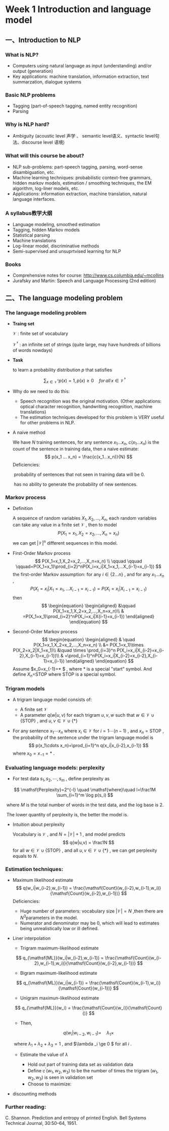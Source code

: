 # Week 1 Introduction and language model

## 一、Introduction to NLP

### What is NLP?

- Computers using natural language as input (understanding) and/or output (generation) 
- Key applications: machine translation, information extraction, text summarzation, dialogue systems

### Basic NLP problems

- Tagging (part-of-speech tagging, named entity recognition)
- Parsing

### Why is NLP hard?

- Ambiguity (acoustic level 声学 、 semantic level语义、syntactic level句法、discourse level 语境) 

### What will this course be about?

- NLP sub-problems: part-speech tagging, parsing, word-sense disambiguation, etc.
- Machine learning techniques: probabilistic context-free grammars, hidden markov models, estimation / smoothing techniques, the EM algorithm, log-liner models, etc.
- Applications: information extraction, machine translation, natural language interfaces.

### A syllabus教学大纲

- Language modeling, smoothed estimation
- Tagging, hidden Markov models
- Statistical parsing
- Machine translations
- Log-linear model, discriminative methods
- Semi-supervised and unsuprtvised learning for NLP

### Books

- Comprehensive  notes for course: http://www.cs.columbia.edu/~mcollins
- Jurafsky and Martin: Speech and Language Processing (2nd edition)



## 二、The language modeling problem

### The language modeling problem

- __Traing set__

  $\mathcal{V}$  : finite set of vocabulary

  $\mathcal{V}^{\dagger}$ : an infinite set of strings (quite large, may have hundreds of billions of words nowdays)

- **Task**

  to learn a probability distribution $p$ that satisfies 

$$
\sum_{x\in{\mathcal{V}}^\dagger} p(x) = 1, p(x)\ge0 \quad for\, all \, x \in \mathcal{V}^\dagger
$$



- Why do we need to do this:

  - Speech recognition was the original motivation. (Other applications: optical character recognition, handwriting recognition, machine translations)
  - The estimation techniques developed for this problem is VERY useful for other problems in NLP.

- A naive method

  We have $N$ training sentences, for any sentence $x_1 ... x_n$,  $c(x_1 ... x_n)$  is the count of the sentence in training data, then a naive estimate:
  $$
  p(x_1 ... x_n) = \frac{c(x_1...x_n)}{N}
  $$
   Deficiencies: 

  ​	probability of sentences that not seen in training data will be 0.

  ​	has no ability to generate the probability of new sentences.

### Markov process

- Definition 

  A sequence of random variables $X_1,X_2,...,X_n$, each random variables can take any value in a finite set $\mathcal{V}$ , then to model
  $$
  P(X_1=x_1,X_2=x_2,...,X_n=x_n)
  $$
  we can get $|\mathcal{V}|^n$ different sequences in this model. 

- First-Order Markov process
  $$
  P(X_1=x_1,X_2=x_2,...,X_n=x_n) \\ \qquad \qquad \qquad=P(X_1=x_1)\prod_{i=2}^nP(X_i=x_i|X_1=x_1,...X_{i-1}=x_{i-1})
  $$
  the first-order Markov assumption: for any $i \in \{2...n\}$ , and for any $x_1...x_n$ ,
  $$
  P(X_i=x_i|X_1=x_1,...X_{i-1}=x_{i-1}) = P(X_i=x_i|X_{i-1}=x_{i-1})
  $$
  then
  $$
  \begin{equation}
  \begin{aligned}
  &\qquad P(X_1=x_1,X_2=x_2,...,X_n=x_n)\\
  & =P(X_1=x_1)\prod_{i=2}^nP(X_i=x_i|X{i-1}=x_{i-1})
  \end{aligned}
  \end{equation}
  $$

- Second-Order Markov process
  $$
  \begin{equation}
  \begin{aligned}
  & \quad P(X_1=x_1,X_2=x_2,...,X_n=x_n) \\ 
  &= P(X_1=x_1)\times P(X_2=x_2|X_1=x_1)\\
  &\quad \times \prod_{i=3}^n P(X_i=x_i|X_{i-2}=x_{i-2},X_{i-1}=x_{i-1})\\
  & =\prod_{i=1}^nP(X_i=x_i|X_{i-2}=x_{i-2},X_{i-1}=x_{i-1})
  \end{aligned}
  \end{equation}
  $$
  Assume $x_0=x_{-1}=* $ , where $*$ is a special "start" symbol.  And define $X_n=$STOP where STOP is a special symbol. 

### Trigram models

- A trigram language model consists of:

  - A finite set $\mathcal{V}$
  - A parameter $q(w|u,v)$ for each trigram $u,v,w$ such that $w \in \mathcal{V} \cup \{\mathsf{STOP}\}$ , and $u,v\in \mathcal{V}\cup\{*\}$ 

- For any sentence $x_1\cdots x_n$ where $x_i \in \mathcal{V}$  for $i=1\cdots (n-1)$ , and $x_n=\mathsf{STOP}$ , the probability of the sentence under the trigram language model is 
  $$
  p(x_1\cdots x_n)=\prod_{i=1}^n q(x_i|x_{i-2},x_{i-1})
  $$
  where $x_0=x_{-1}=*$  .

### Evaluating language models: perplexity

- For test data $s_1,s_2,\cdots,s_m$ , define perplexity as

$$
\mathsf{Perplexity}=2^{-l} \quad \mathsf{where}\quad l=\frac1M \sum_{i=1}^m \log p(s_i)
$$

​	where $M$ is the total number of words in the test data, and the log base is 2.

​	The lower quantity of perplexity is, the better the model is.

- Intuition about perplexity

  Vocabulary is $\mathcal{V}$  , and $N=|\mathcal{V}|+1$ , and model predicts
  $$
  q(w|u,v) = \frac1N
  $$
  for all $w \in \mathcal{V} \cup \{\mathsf{STOP}\}$ , and all $u,v\in \mathcal{V}\cup\{*\}$ , we can get perplexity equals to $N$. 

### Estimation techniques:

- Maximum likelihood estimate
  $$
  q(w_i|w_{i-2},w_{i-1}) = \frac{\mathsf{Count}(w_{i-2},w_{i-1},w_i)}{\mathsf{Count}(w_{i-2},w_{i-1})}
  $$
  Deficiencies:

  - Huge number of parameters: vocabulary size $|\mathcal{V}|=N$ ,then there are $N^3$parameters in the model. 
  - Numerator and denominator may be 0, which will lead to estimates being unrealistically low or ill defined.

- Liner interpolation

  - Trigram maximum-likelihood estimate

  $$
  q_{\mathsf{ML}}(w_i|w_{i-2},w_{i-1}) = \frac{\mathsf{Count}(w_{i-2},w_{i-1},w_i)}{\mathsf{Count}(w_{i-2},w_{i-1})}
  $$

  - Bigram maximum-likelihood estimate

  $$
  q_{\mathsf{ML}}(w_i|w_{i-1}) = \frac{\mathsf{Count}(w_{i-1},w_i)}{\mathsf{Count}(w_{i-1})}
  $$

  - Unigram maximun-likelihood estimate

  $$
  q_{\mathsf{ML}}(w_i) = \frac{\mathsf{Count}(w_i)}{\mathsf{Count}()}
  $$

  - Then,
  
  $$
  q(w_i|w_{i-2},w_{i-1}) = \quad \lambda _1 \times 
  $$
  

  ​	where $\lambda _1 + \lambda _2 + \lambda _3 = 1$ , and $\lambda _i \ge 0 $ for all $i$ .

  - Estimate the value of $\lambda$

    - Hold out part of training data set as validation data
    - Define $c^\prime (w_1,w_2,w_3)$ to be the number of times the trigram $(w_1,w_2,w_3)$ is seen in validation set
    - Choose  to maximize:

- discounting methods





### Further reading:

C. Shannon. Prediction and entropy of printed English. Bell Systems Technical Journal, 30:50–64, 1951.

















